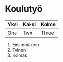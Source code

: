 # Koulutyö

| Yksi | Kaksi | Kolme |
|-|-|-|
| One | Two | Three |

1. Ensimmäinen
2. Toinen
3. Kolmas
